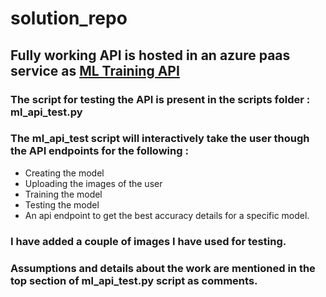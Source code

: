 # solution_repo
## Fully working API is hosted in an azure paas service as [ML Training API](http://ml-training-api.azurewebsites.net/)

### The script for testing the API is present in the scripts folder : ml_api_test.py
### The ml_api_test script will interactively take the user though the API endpoints for the following :
* Creating the model
* Uploading the images of the user
* Training the model
* Testing the model
* An api endpoint to get the best accuracy details for a specific model.

### I have added a couple of images I have used for testing.

### Assumptions and details about the work are mentioned in the top section of ml_api_test.py script as comments.
